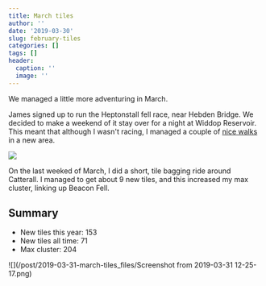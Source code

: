 ```yaml
---
title: March tiles
author: ''
date: '2019-03-30'
slug: february-tiles
categories: []
tags: []
header:
  caption: ''
  image: ''
---
```


We managed a little more adventuring in March.

James signed up to run the Heptonstall fell race, near Hebden Bridge. We decided to make a weekend of it stay over for a night at Widdop Reservoir. This meant that although I wasn't racing, I managed a couple of [nice walks](https://www.strava.com/activities/2238190550) in a new area.

![](/post/2019-03-31-march-tiles_files/heptonstall.png)

On the last weeked of March, I did a short, tile bagging ride around Catterall. I managed to get about 9 new tiles, and this increased my max cluster, linking up Beacon Fell.


## Summary
* New tiles this year: 153
* New tiles all time: 71
* Max cluster: 204

![](/post/2019-03-31-march-tiles_files/Screenshot from 2019-03-31 12-25-17.png)
